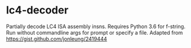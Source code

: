 # lc4-decoder
Partially decode LC4 ISA assembly insns.
Requires Python 3.6 for f-string.
Run without commandline args for prompt or specify a file.
Adapted from https://gist.github.com/jonleung/2419444
